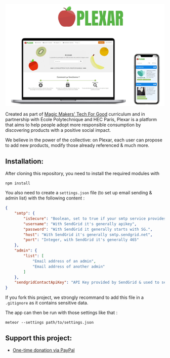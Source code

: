 ![Plexar preview](https://raw.githubusercontent.com/RezaRahemtola/Plexar/master/public/designPreview.jpg "Plexar")


Created as part of [Magic Makers' Tech For Good](https://info.magicmakers.fr/tech-entrepreneurs-for-good) curriculum and in partnership with École Polytechnique and HEC Paris, Plexar is a platform that aims to help people adopt more responsible consumption by discovering products with a positive social impact.

We believe in the power of the collective: on Plexar, each user can propose to add new products, modify those already referenced & much more.


## Installation:

After cloning this repository, you need to install the required modules with
```
npm install
```

You also need to create a `settings.json` file (to set up email sending & admin list) with the following content :
```json
{
    "smtp": {
        "isSecure": "Boolean, set to true if your smtp service provides a secure connexion (https), else (http) set to false",
        "username": "With SendGrid it's generally apikey",
        "password": "With SendGrid it generally starts with SG.",
        "host": "With SendGrid it's generally smtp.sendgrid.net",
        "port": "Integer, with SendGrid it's generally 465"
    },
    "admin": {
        "list": [
            "Email address of an admin",
            "Email address of another admin"
        ]
    },
    "sendgridContactApiKey": "API Key provided by SendGrid & used to send contact emails (you can use the same that in smtp if you want)"
}
```

If you fork this project, we strongly recommand to add this file in a `.gitignore` as it contains sensitive data.

The app can then be run with those settings like that :
```
meteor --settings path/to/settings.json
```


## Support this project:

- [One-time donation via PayPal](https://paypal.me/RezaRahemtola)
